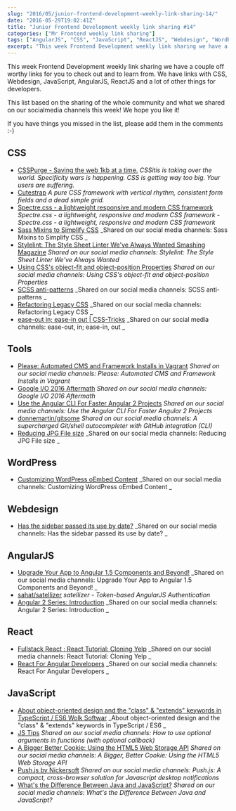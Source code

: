 ```yaml
---
slug: "2016/05/junior-frontend-development-weekly-link-sharing-14/"
date: "2016-05-29T19:02:41Z"
title: "Junior Frontend Development weekly link sharing #14"
categories: ["Mr Frontend weekly link sharing"]
tags: ["AngularJS", "CSS", "JavaScript", "ReactJS", "Webdesign", "WordPress"]
excerpt: "This week Frontend Development weekly link sharing we have a couple off worthy links for you to che..."
---
```


This week Frontend Development weekly link sharing we have a couple off worthy links for you to check out and to learn from. We have links with CSS, Webdesign, JavaScript, AngularJS, ReactJS and a lot of other things for developers.

This list based on the sharing of the whole community and what we shared on our socialmedia channels this week! We hope you like it!

If you have things you missed in the list, please add them in the comments :-)

## CSS

* [CSSPurge - Saving the web 1kb at a time.](http://www.csspurge.com "CSSPurge - Saving the web 1kb at a time.") _CSSitis is taking over the world. Specificity wars is happening. CSS is getting way too big. Your users are suffering._
* [Cutestrap](https://www.cutestrap.com "Cutestrap") _A pure CSS framework with vertical rhythm, consistent form fields and a dead simple grid._
* [Spectre.css - a lightweight responsive and modern CSS framework](http://buff.ly/1Rw1w3M "Spectre.css - a lightweight responsive and modern CSS framework") _Spectre.css - a lightweight, responsive and modern CSS framework - Spectre.css - a lightweight, responsive and modern CSS framework_
* [Sass Mixins to Simplify CSS](http://buff.ly/1UhlnbI "Sass Mixins to Simplify CSS") _Shared on our social media channels: Sass Mixins to Simplify CSS _
* [Stylelint: The Style Sheet Linter We've Always Wanted Smashing Magazine](http://buff.ly/1VlgKQc "Stylelint: The Style Sheet Linter We've Always Wanted Smashing Magazine") _Shared on our social media channels: Stylelint: The Style Sheet Linter We've Always Wanted_
* [Using CSS's object-fit and object-position Properties](http://buff.ly/22n4gZn "Using CSS's object-fit and object-position Properties") _Shared on our social media channels: Using CSS's object-fit and object-position Properties_
* [SCSS anti-patterns](http://buff.ly/22n3NXa "SCSS anti-patterns") _Shared on our social media channels: SCSS anti-patterns _
* [Refactoring Legacy CSS](http://buff.ly/1Rmp37q "Refactoring Legacy CSS") _Shared on our social media channels: Refactoring Legacy CSS _
* [ease-out in; ease-in out | CSS-Tricks](http://buff.ly/22jChtE "ease-out in; ease-in out | CSS-Tricks") _Shared on our social media channels: ease-out, in; ease-in, out _

## Tools

* [Please: Automated CMS and Framework Installs in Vagrant](http://buff.ly/1OZ7gso "Please: Automated CMS and Framework Installs in Vagrant") _Shared on our social media channels: Please: Automated CMS and Framework Installs in Vagrant_
* [Google I/O 2016 Aftermath](http://buff.ly/1OMuUDa "Google I/O 2016 Aftermath") _Shared on our social media channels: Google I/O 2016 Aftermath_
* [Use the Angular CLI For Faster Angular 2 Projects](http://buff.ly/1Xu0xs5 "Use the Angular CLI For Faster Angular 2 Projects") _Shared on our social media channels: Use the Angular CLI For Faster Angular 2 Projects_
* [donnemartin/gitsome](http://buff.ly/22n41NQ "donnemartin/gitsome") _Shared on our social media channels: A supercharged Git/shell autocompleter with GitHub integration (CLI)_
* [Reducing JPG File size](http://buff.ly/1s1tujk "Reducing JPG File size") _Shared on our social media channels: Reducing JPG File size _

## WordPress

* [Customizing WordPress oEmbed Content](http://buff.ly/25fiyQY "Customizing WordPress oEmbed Content") _Shared on our social media channels: Customizing WordPress oEmbed Content _

## Webdesign

* [Has the sidebar passed its use by date?](http://buff.ly/1Ttv8Gx "Has the sidebar passed its use by date?") _Shared on our social media channels: Has the sidebar passed its use by date? _

## AngularJS

* [Upgrade Your App to Angular 1.5 Components and Beyond!](http://buff.ly/22jBQiR "Upgrade Your App to Angular 1.5 Components and Beyond!") _Shared on our social media channels: Upgrade Your App to Angular 1.5 Components and Beyond! _
* [sahat/satellizer](https://github.com/sahat/satellizer "sahat/satellizer") _satellizer - Token-based AngularJS Authentication_
* [Angular 2 Series: Introduction](http://buff.ly/1sxooLA "Angular 2 Series: Introduction") _Shared on our social media channels: Angular 2 Series: Introduction _

## React

* [Fullstack React : React Tutorial: Cloning Yelp](http://buff.ly/1WQh3DA "Fullstack React : React Tutorial: Cloning Yelp") _Shared on our social media channels: React Tutorial: Cloning Yelp _
* [React For Angular Developers](http://buff.ly/1RmpyhQ "React For Angular Developers") _Shared on our social media channels: React For Angular Developers _

## JavaScript

* [About object-oriented design and the "class" & "extends" keywords in TypeScript / ES6 Wolk Softwar](http://buff.ly/1Rw1GbE "About object-oriented design and the ") _About object-oriented design and the "class" & "extends" keywords in TypeScript / ES6 _
* [JS Tips](http://buff.ly/1TttxAy "JS Tips") _Shared on our social media channels: How to use optional arguments in functions (with optional callback)_
* [A Bigger Better Cookie: Using the HTML5 Web Storage API](http://buff.ly/25haHlQ "A Bigger Better Cookie: Using the HTML5 Web Storage API") _Shared on our social media channels: A Bigger, Better Cookie: Using the HTML5 Web Storage API_
* [Push.js by Nickersoft](http://buff.ly/1Rgb0QE "Push.js by Nickersoft") _Shared on our social media channels: Push.js: A compact, cross-browser solution for Javascript desktop notifications_
* [What's the Difference Between Java and JavaScript?](http://buff.ly/1Tmsp1E "What's the Difference Between Java and JavaScript?") _Shared on our social media channels: What's the Difference Between Java and JavaScript?_